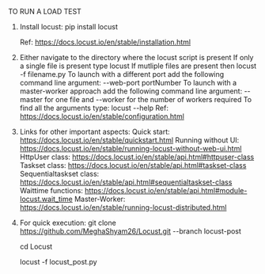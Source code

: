 TO RUN A LOAD TEST
1) Install locust:
   pip install locust
   
   Ref: https://docs.locust.io/en/stable/installation.html


2) Either navigate to the directory where the locust script is present
   If only a  single file is present type
    locust
   If mutliple files are present then
    locust -f filename.py
   To launch with a different port add the following command line argument:
    --web-port portNumber
   To launch with a master-worker approach add the following command line argument:
    --master for one file and --worker for the number of workers required
   To find all the arguments type:
    locust --help
   Ref: https://docs.locust.io/en/stable/configuration.html

3) Links for other important aspects:
    Quick start: https://docs.locust.io/en/stable/quickstart.html
    Running without UI: https://docs.locust.io/en/stable/running-locust-without-web-ui.html
    HttpUser class: https://docs.locust.io/en/stable/api.html#httpuser-class
    Taskset class: https://docs.locust.io/en/stable/api.html#taskset-class
    Sequentialtaskset class: https://docs.locust.io/en/stable/api.html#sequentialtaskset-class
    Waittime functions: https://docs.locust.io/en/stable/api.html#module-locust.wait_time
    Master-Worker: https://docs.locust.io/en/stable/running-locust-distributed.html

4) For quick execution:
    git clone https://github.com/MeghaShyam26/Locust.git --branch locust-post
    
    cd Locust
    
    locust -f locust_post.py 
